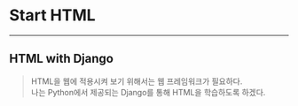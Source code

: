 # Start HTML
---
## HTML with Django
> HTML을 웹에 적용시켜 보기 위해서는 웹 프레임워크가 필요하다.  
> 나는 Python에서 제공되는 Django를 통해 HTML을 학습하도록 하겠다.  
